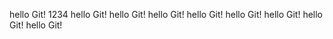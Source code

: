 hello Git!  1234
hello Git!
hello Git!
hello Git!
hello Git!
hello Git!
hello Git!
hello Git!
hello Git!
